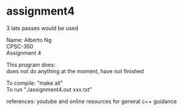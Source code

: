 # assignment4

3 late passes would be used

Name: Alberto Ng  
CPSC-350  
Assignment 4  

This program does:  
does not do anything at the moment, have not finished

To compile: "make all"  
To run "./assignment4.out xxx.txt"  

references: youtube and online resources for general c++ guidance

